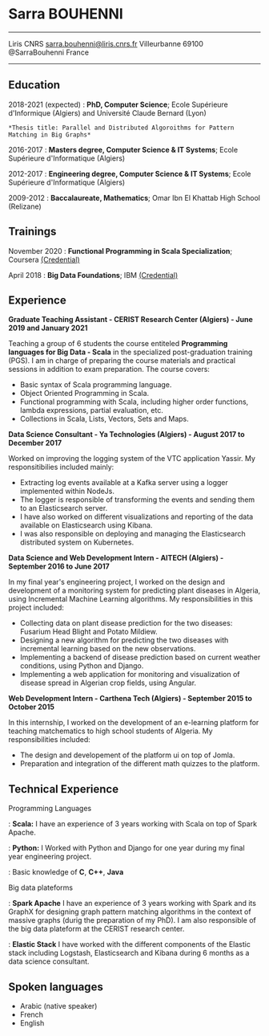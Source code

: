 Sarra BOUHENNI
============

-------------------     ----------------------------
Liris CNRS                        sarra.bouhenni@liris.cnrs.fr
Villeurbanne 69100                @SarraBouhenni
France                           
-------------------     ----------------------------

Education
---------

2018-2021 (expected)
:   **PhD, Computer Science**; Ecole Supérieure d'Informique (Algiers) and Université Claude Bernard (Lyon)

    *Thesis title: Parallel and Distributed Algoroithms for Pattern Matching in Big Graphs*

2016-2017
:   **Masters degree, Computer Science & IT Systems**; Ecole Supérieure d'Informatique (Algiers)

2012-2017
:   **Engineering degree, Computer Science & IT Systems**; Ecole Supérieure d'Informatique (Algiers)

2009-2012
:   **Baccalaureate, Mathematics**; Omar Ibn El Khattab High School (Relizane)

Trainings
--------------------

November 2020 
: **Functional Programming in Scala Specialization**; Coursera [(Credential)](https://www.coursera.org/account/accomplishments/specialization/certificate/J5NVMSFADNYF)

April 2018
:   **Big Data Foundations**; IBM [(Credential)](https://www.youracclaim.com/badges/5e7d8d0b-f80e-4e70-a236-6d6e6f645023)

Experience
----------

**Graduate Teaching Assistant  -  CERIST Research Center (Algiers) - June 2019 and January 2021**

Teaching a group of 6 students the course entiteled **Programming languages for Big Data - Scala** in the specialized post-graduation training (PGS). I am in charge of preparing the course materials and practical sessions in addition to exam preparation. The course covers:

* Basic syntax of Scala programming language.
* Object Oriented Programming in Scala.
* Functional programming with Scala, including higher order functions, lambda expressions, partial evaluation, etc.
* Collections in Scala, Lists, Vectors, Sets and Maps.

**Data Science Consultant - Ya Technologies (Algiers) - August 2017 to December 2017**

Worked on improving the logging system of the VTC application Yassir. My responsitibilies included mainly: 
* Extracting log events available at a Kafka server using a logger implemented within NodeJs. 
* The logger is responsible of transforming the events and sending them to an Elasticsearch server.
* I have also worked on different visualizations and reporting of the data available on Elasticsearch using Kibana.
* I was also responsible on deploying and managing the Elasticsearch distributed system on Kubernetes.

**Data Science and Web Development Intern - AITECH (Algiers) - September 2016 to June 2017**

In my final year's engineering project, I worked on the design and development of a monitoring system for predicting plant diseases in Algeria, using Incremental Machine Learning algorithms. My responsibilities in this project included: 
* Collecting data on plant disease prediction for the two diseases: Fusarium Head Blight and Potato Mildiew.
* Designing a new algorithm for predicting the two diseases with incremental learning based on the new observations.
* Implementing a backend of disease prediction based on current weather conditions, using Python and Django.
* Implementing a web application for monitoring and visualization of disease spread in Algerian crop fields, using Angular. 

**Web Development Intern - Carthena Tech (Algiers) - September 2015 to October 2015**

In this internship, I worked on the development of an e-learning platform for teaching matchematics to high school students of Algeria. My responsibilities included:
* The design and developement of the platform ui on top of Jomla.
* Preparation and integration of the different math quizzes to the platform.

Technical Experience
--------------------

Programming Languages

:   **Scala:** I have an experience of 3 years working with Scala on top of Spark Apache.

:   **Python:** I Worked with Python and Django for one year during my final year engineering project. 

:   Basic knowledge of **C**, **C++**, **Java**

Big data plateforms

:   **Spark Apache** I have an experience of 3 years working with Spark and its GraphX for designing graph pattern matching algorithms in the context of massive graphs (durig the preparation of my PhD). I am also responsible of the big data plateform at the CERIST research center.

:   **Elastic Stack** I have worked with the different components of the Elastic stack including Logstash, Elasticsearch and Kibana during 6 months as a data science consultant. 

Spoken languages
----------------------------------------

* Arabic (native speaker)
* French
* English

